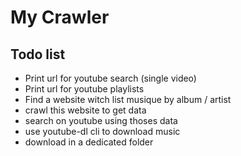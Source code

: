 # My Crawler

## Todo list

- Print url for youtube search (single video)
- Print url for youtube playlists
- Find a website witch list musique by album / artist
- crawl this website to get data
- search on youtube using thoses data
- use youtube-dl cli to download music
- download in a dedicated folder